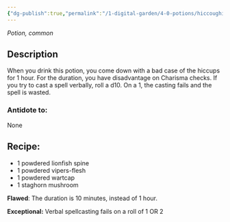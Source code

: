 ```yaml
---
{"dg-publish":true,"permalink":"/1-digital-garden/4-0-potions/hiccoughing-solution/","tags":["potion","extracurricular","common"]}
---
```


*Potion, common* 

## Description
When you drink this potion, you come down with a bad case of the hiccups for 1 hour. For the duration, you have disadvantage on Charisma checks. If you try to cast a spell verbally, roll a d10. On a 1, the casting fails and the spell is wasted.

### Antidote to: 
None

## Recipe:

- 1 powdered lionfish spine
- 1 powdered vipers-flesh
- 1 powdered wartcap
- 1 staghorn mushroom

**Flawed**:
The duration is 10 minutes, instead of 1 hour.

**Exceptional:** 
Verbal spellcasting fails on a roll of 1 OR 2